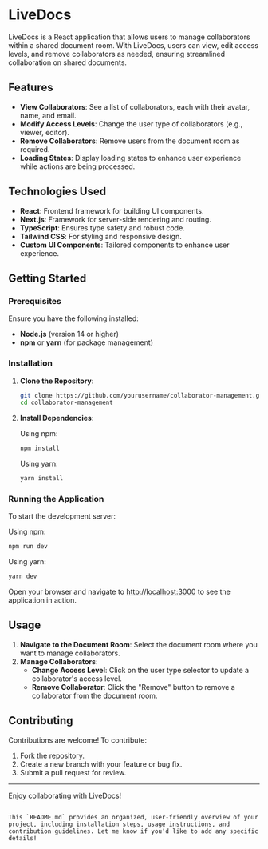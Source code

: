 # LiveDocs

LiveDocs is a React application that allows users to manage collaborators within a shared document room. With LiveDocs, users can view, edit access levels, and remove collaborators as needed, ensuring streamlined collaboration on shared documents.

## Features

- **View Collaborators**: See a list of collaborators, each with their avatar, name, and email.
- **Modify Access Levels**: Change the user type of collaborators (e.g., viewer, editor).
- **Remove Collaborators**: Remove users from the document room as required.
- **Loading States**: Display loading states to enhance user experience while actions are being processed.

## Technologies Used

- **React**: Frontend framework for building UI components.
- **Next.js**: Framework for server-side rendering and routing.
- **TypeScript**: Ensures type safety and robust code.
- **Tailwind CSS**: For styling and responsive design.
- **Custom UI Components**: Tailored components to enhance user experience.

## Getting Started

### Prerequisites

Ensure you have the following installed:

- **Node.js** (version 14 or higher)
- **npm** or **yarn** (for package management)

### Installation

1. **Clone the Repository**:

   ```bash
   git clone https://github.com/yourusername/collaborator-management.git
   cd collaborator-management

2. **Install Dependencies**:

   Using npm:
   ```bash
   npm install
   ```

   Using yarn:
   ```bash
   yarn install
   ```

### Running the Application

To start the development server:

Using npm:
```bash
npm run dev
```

Using yarn:
```bash
yarn dev
```

Open your browser and navigate to [http://localhost:3000](http://localhost:3000) to see the application in action.

## Usage

1. **Navigate to the Document Room**: Select the document room where you want to manage collaborators.
2. **Manage Collaborators**:
   - **Change Access Level**: Click on the user type selector to update a collaborator's access level.
   - **Remove Collaborator**: Click the "Remove" button to remove a collaborator from the document room.

## Contributing

Contributions are welcome! To contribute:

1. Fork the repository.
2. Create a new branch with your feature or bug fix.
3. Submit a pull request for review.
---

Enjoy collaborating with LiveDocs!
```

This `README.md` provides an organized, user-friendly overview of your project, including installation steps, usage instructions, and contribution guidelines. Let me know if you’d like to add any specific details!
